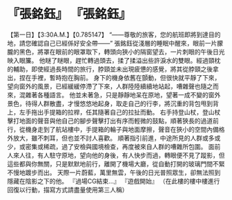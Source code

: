 # 『張銘鈺』 『張銘鈺』
【第一日】【3:30A.M.】【0.785147】
“——尊敬的旅客，您的航班即將到達目的地，請您確認自己已經係好安全帶——”
張銘鈺從淺層的睡眠中醒來，眼前一片朦朧的黑色，將罩在眼前的眼罩取下，轉頭向狹小的隔窗望去，一片刺眼的午後日光映入眼簾。
他瞇了瞇眼，趕忙轉過頭去，揉了揉溢出些許淚水的雙眼。經過頸枕的輔助，即使經過長時間的旅行，脖頸並未出現疲憊的感覺，將其從脖頸之後拿出，捏在手裡，暫時抱在胸前。
身下的機身依舊在顫動，但很快就平靜了下來，望向窗外的風景，已經緩緩停滯了下來，人群陸陸續續地站起，嘈雜聲也隨之而來，混雜著各種語言。
他並未著急，只是靜靜地呆在原地，望著一成不變的窗外景色，待得人群散盡，才慢悠悠地起身，取走自己的行李，將沉重的背包甩到背上，左手拖出手提箱的拉桿，任其隨著自己的拉扯而動。
右手持登山杖，登山杖擊打地面的聲音與他自己的腳步聲擊打出有序而輕微的鼓點，順著狹長的過道前行，從機身走到了航站樓中，手提箱的輪子與地面摩擦，聲音在狹小的空間內備格外放大，雖不刺耳，但也並不討人喜歡。
順著指引前進，中途所見的人群或多或少，或密集或稀疏，過了安檢與國境檢查，再度被來自人群的嘈雜所包圍。
面前人來人往，有人駐守原地，望向他的身後，有人快步而過，轉眼便不見了蹤影，但這些都與你無關，只是默默地前行，離開了機場大廳，從自動打開的玻璃門間不緊不慢地踱步而出。
天際一片蔚藍，萬里無雲，午後的日光普照眾生，卻無法照到隱藏在陰影之下的他。
『過場CG結束...』
『遊戲開始』
（在此樓的樓中樓進行回復以行動，描寫方式請盡量使用第三人稱）